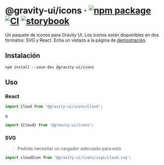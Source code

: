 # @gravity-ui/icons &middot; [![npm package](https://img.shields.io/npm/v/@gravity-ui/icons)](https://www.npmjs.com/package/@gravity-ui/icons) [![CI](https://img.shields.io/github/actions/workflow/status/gravity-ui/icons/.github/workflows/ci.yml?branch=main&label=CI&logo=github)](https://github.com/gravity-ui/icons/actions/workflows/ci.yml?query=branch:main) [![storybook](https://img.shields.io/badge/Storybook-deployed-ff4685)](https://preview.gravity-ui.com/icons/)

Un paquete de iconos para Gravity UI. Los iconos están disponibles en dos formatos: SVG y React. Echa un vistazo a la página de [demostración](https://preview.gravity-ui.com/icons/).

## Instalación

```shell
npm install --save-dev @gravity-ui/icons
```

## Uso

### React

```js
import Cloud from '@gravity-ui/icons/Cloud';
```

o

```js
import {Cloud} from '@gravity-ui/icons';
```

### SVG

> Podrías necesitar un cargador adecuado para esto

```js
import cloudIcon from '@gravity-ui/icons/svgs/cloud.svg';
```